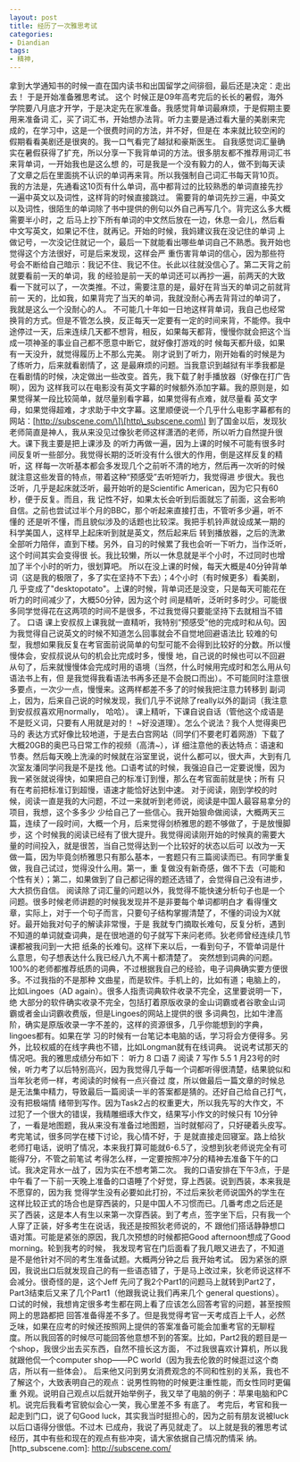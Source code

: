 ```yaml
---
layout: post
title: 经历了一次雅思考试
categories:
- Diandian
tags:
- 精神, 
---
```

拿到大学通知书的时候一直在国内读书和出国留学之间徘徊，最后还是决定：走出去！ 于是开始准备雅思考试。 这个 时候正是09年高考完后的长长的暑假，海外学院要八月底才开学，于是决定先在家准备。我感觉背单词最麻烦，于是假期主要用来准备词 汇，买了词汇书，开始想办法背。听力主要是通过看大量的美剧来完成的，在学习中，这是一个很费时间的方法，并不好，但是在 本来就比较空闲的假期看看美剧还是很爽的。我一口气看完了越狱和豪斯医生。 自我感觉词汇量确实在暑假获得了扩充，所以分享一下我背单词的方法。很多朋友都不推荐用词汇书来背单词，一开始我也是这么想 的，可是我是一个没有毅力的人，做不到每天读了文章之后在里面挑不认识的单词再来背。所以我强制自己词汇书每天背10页。 我的方法是，先通看这10页有什么单词，高中都背过的比较熟悉的单词直接先抄一遍中英文以及词性，这样背的时候直接跳过。 需要背的单词先抄三遍，中英文以及词性，很陌生的单词除了书中提供的例句以外自己再写几个。背完这么多大概需要半小时，之 后马上抄下所有单词的中文然后放在一边，休息一会儿，然后看中文写英文，如果记不住，就再记。开始的时候，我妈建议我在没记住的单词 上做记号，一次没记住就记一个，最后一下就能看出哪些单词自己不熟悉。我开始也觉得这个方法很好，可是后来发现，这样会严 重伤害背单词的信心，因为那些符号会不断给自己暗示：我记不住、我记不住。长此以往就没信心了。第二天背之前就要看前一天的单词，我 的经验是前一天的单词还可以再抄一遍，前两天的大致看一下就可以了，一次类推。不过，需要注意的是，最好在背当天的单词之前就背前一 天的，比如我，如果背完了当天的单词，我就没耐心再去背背过的单词了，我就是这么一个没耐心的人。 不可能几十年如一日地这样背单词，我自己也经常换背的方式。但是不管怎么换，反正每天一定要有一定的时间来背，不能停。我中 途停过一天，后来连续几天都不想背，相反，如果每天都背，慢慢你就会把这个当成一项神圣的事业自己都不愿意中断它，就好像打游戏的时 候每天都升级，如果有一天没升，就觉得履历上不那么完美。 刚才说到了听力，刚开始看的时候是为了练听力，后来就看剧情了，这 是最麻烦的问题。当我意识到越狱有半季我都是在看剧情的时候，决定做出一些改变。首先，我下载了射手播放器（好像在打广告啊），因为 这样我可以在电影没有英文字幕的时候额外添加字幕。我的原则是，如果觉得某一段比较简单，就尽量别看字幕，如果觉得有点难，就尽量看 英文字母，如果觉得超难，才求助于中文字幕。这里顺便说一个几乎什么电影字幕都有的网站：\[http://subscene.com/\]\[http\_subscene.com\] 到了国金以后，发现狄老师简直是神人，我从来没见过像狄老师这样潇洒的老师，所以听力自然提升很大。课下我主要是把上课涉及 的听力再做一遍，因为上课的时候不可能有很多时间反复听一些部分。我觉得长期的泛听没有什么很大的作用，倒是这样反复的精听，这 样每一次听基本都会多发现几个之前听不清的地方，然后再一次听的时候就注意这些发音的特点，带着这种“预感受”去听短听力，我觉得进 步很大。我也泛听，几乎是起床就泛听，最开始听的是Scientific American，因为它只有60秒，便于反复。而且，我 记性不好，如果太长会听到后面就忘了前面，这会影响自信。之前也尝试过半个月的BBC，那个听起来直接打击，不管听多少遍，听不懂的 还是听不懂，而且貌似涉及的话题也比较深。我把手机铃声就设成某一期的科学美国人，这样早上起床听到就是英文，然后起来后 转到播放器，之后的洗漱全部听力陪伴，直到下楼。另外，自习的时候累了我也会听一下听力，当作泛听，这个时间其实会变得很 长。我比较懒，所以一休息就是半个小时，不过同时也增加了半个小时的听力，很划算吧。 所以在没上课的时候，每天大概是40分钟背单词（这是我的极限了，多了实在坚持不下去）；4个小时（有时候更多）看美剧，几 乎变成了"desktopotato"。上课的时候，背单词还是没变，只是每天可能花在听力的时间减少了，大概50分钟，因为这个时 间是精听，泛听时多时少。可能很多同学觉得花在这两项的时间不是很多，不过我觉得只要能坚持下去就相当不错了。 口语 课上安叔叔上课我就一直精听，我特别“预感受”他的完成时和从句。因为我觉得自己说英文的时候不知道怎么回事就会不自觉地回避语法比 较难的句型，我想如果我反复在考官面前说简单的句型可能不会得到比较好的分数。所以慢慢体会，安叔叔说从句的机会比完成时多，慢慢 地，自己说的时候也可以不回避从句了，后来就慢慢体会完成时用的语境（当然，什么时候用完成时和怎么用从句语法书上有，但 是我觉得我看语法书再多还是不会脱口而出）。不可能同时注意很多要点，一次少一点，慢慢来。这两样都差不多了的时候我把注意力转移到 副词上，因为，后来自己说的时候发现，我们几乎不说除了really以外的副词（我注意到安叔叔喜欢用normally， 哈哈）。 课上精听，下课自说自话（管他这个成语是不是贬义词，只要有人用就是对的！ ~好没道理）。怎么个说法？我个人觉得奥巴马的 表达方式好像比较地道，于是去白宫网站（同学们不要老盯着网游）下载了大概20GB的奥巴马日常工作的视频（高清~），详 细注意他的表达特点：语速和节奏。然后每天晚上洗澡的时候就在浴室里说，说什么都可以，很大声，大到有几次室友潘同学问我是不是找 他。口语考试的时候，我强迫自己一定要说慢，因为我一紧张就说得快，如果把自己的标准订到慢，那么在考官面前就是快；所有 只有在考前把标准订到超慢，语速才能恰好达到中速。 对于阅读，刚到学校的时候，阅读一直是我的大问题，不过一来就听到老师说，阅读是中国人最容易拿分的项目，我想，这个多多少 少给自己了一些信心。我开始狠命做阅读，大概两天三篇，连续了一段时间，大概一个月，后来觉得剑桥雅思的题不够做了，于是放慢脚步，这 个时候我的阅读已经有了很大提升。我觉得阅读刚开始的时候真的需要大量的时间投入，就是很苦，当自己觉得达到一个比较好的状态以后可 以改为一天做一篇，因为毕竟剑桥雅思只有那么基本，一套题只有三篇阅读而已。有同学重复做，我自己试过，觉得没什么用。第一，重 复做没有新奇感，做不下去（可能和个性有关）；第二，如果做到了自己都记得的题还选错了，会觉得自己没有进步，大大损伤自信。 阅读除了词汇量的问题以外，我觉得不能快速分析句子也是一个问题。很多时候老师讲题的时候我发现并不是非要每个单词都明白才 看得懂文章，实际上，对于一个句子而言，只要句子结构掌握清楚了，不懂的词设为X就好。最开始我对句子的解读非常慢，于是 我就专门摘取长难句，反复分析，遇到不知道的单词就查词典，是在很地道的句子就写下来问老师。狄老师曾经连续几节课都被我问到一大把 纸条的长难句。这样下来以后，一看到句子，不管单词是什么意思，句子想表达什么我已经八九不离十都清楚了。 突然想到词典的问题。100%的老师都推荐纸质的词典，不过根据我自己的经验，电子词典确实要方便很多。不过我指的不是那种 文曲星，而是软件。手机上的，比如有道；电脑上的，比如Lingoes（AD again）。很多人指责词典软件收录不完全，这里要说明一下，绝 大部分的软件确实收录不完全，包括打着原版收录的金山词霸或者谷歌金山词霸或者金山词霸收费版，但是Lingoes的网站上提供的很 多词典包，比如牛津高阶，确实是原版收录一字不差的，这样的资源很多，几乎你能想到的字典，lingoes都有。如果在学 习的时候有一台笔记本电脑的话，学习将会方便得多。另外，比较权威的在线字典也不错，比如Longman就有在线词典。 说说考试那天的情况吧。我的雅思成绩分布如下： 听力 8 口语 7 阅读 7 写作 5.5 1 月23号的时候，听力考了以后特别高兴，因为我觉得几乎每一个词都听得很清楚，结果貌似和当年狄老师一样，考阅读的时候有一点兴奋过 度，所以做最后一篇文章的时候总是无法集中精力，导致最后一篇阅读一半的答案都是猜的。还好自己给自己打气，没有把极端情 绪带到写作。因为Task2占的权重更大，所以我先写的大作文，不过犯了一个很大的错误，我精雕细琢大作文，结果写小作文的时候只有 10分钟了，一看是地图题，我从来没有准备过地图题，当时就郁闷了，只好硬着头皮写。考完笔试，很多同学在楼下讨论，我心情不好，于 是就直接走回寝室。路上给狄老师打电话，说明了情况，本来我打算可能就6-6.5了，没想到狄老师说完全有可能得7分，不管之前笔试 考得怎么样，一定要按照冲7分的精神去准备下午的口试。我决定背水一战了，因为实在不想考第二次。 我的口语安排在下午3点，于是中午看了一下前一天晚上准备的口语睡了个好觉，穿上西装。说到西装，本来我是不愿穿的，因为我 觉得学生没有必要如此打扮，不过后来狄老师说国外的学生在这样比较正式的场合也是穿西装的，只是中国人不习惯而已。几番考虑之后还是 买了西装，这是本人有生以来第一次穿西装。到了考点，签字坐下后，只有我一个人穿了正装，好多考生在说话，我还是按照狄老师说的，不 跟他们搭话静静想口语对策。可能是紧张的原因，我几次预想的时候都把Good afternoon想成了Good morning。轮到我考的时候， 我发现考官在门后面看了我几眼又进去了，不知道是不是他针对不同的考生准备试题。大概两分钟之后 我开始考试。 因为紧张的原因，我说出口后就发现自己的有一些语态错了，于是马上改过来，狄老师说这样不会减分。很奇怪的是，这个Jeff 先问了我2个Part1的问题马上就转到Part2了，Part3结束后又来了几个Part1（他跟我说让我们再来几个 general questions）。口试的时候，我想肯定很多考生都在网上看了应该怎么回答考官的问题，甚至按照网上的思路都把 回答准备得差不多了。但是我觉得考官一天考成百上千人，必然乏味，如果在应考的时候还按照网上提供的答案准备可能会加重考官的无聊程 度。所以我回答的时候尽可能回答他意想不到的答案。比如，Part2我的题目是一个shop，我很少出去买东西，自然不擅长这方面， 不过我很喜欢计算机，所以我就跟他侃一个computer shop——PC world（因为我去伦敦的时候逛过这个商店，所以有一些体会）。 后来他又问到男女消费观念的不同和性别的关系，我也不了解这个，大致表明自己的观点：说男性购物的时候更注重性能，而女性同时更偏重 外观。说明自己观点以后就开始举例子，我又举了电脑的例子：苹果电脑和PC机。说完后我看考官貌似会心一笑，我心里差不多 有底了。 考完后，考官和我一起走到门口，说了句Good luck，其实我当时挺担心的，因为之前有朋友说被luck以后口语得分很低。不过木 已成舟，我说了再见就走了。 以上就是我的雅思考试经历，其中有些和现在的观点有些冲突，请大家依据自己情况酌情采 纳。 \[http\_subscene.com\]: http://subscene.com/